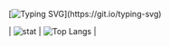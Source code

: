 [![Typing SVG](https://readme-typing-svg.demolab.com?font=Courier&pause=4000&color=FFFFFF&center=true&vCenter=true&width=435&lines=%3E%3E%3E+Hello+World!)](https://git.io/typing-svg)

| ![stat](https://github-readme-stats.vercel.app/api?username=abidzzz&show_icons=true&theme=jolly) | ![Top Langs](https://github-readme-stats.vercel.app/api/top-langs/?username=abidzzz&theme=jolly)    |
